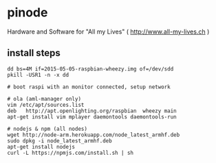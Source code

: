 # pinode

Hardware and Software for "All my Lives" ( http://www.all-my-lives.ch )

## install steps

```
dd bs=4M if=2015-05-05-raspbian-wheezy.img of=/dev/sdd
pkill -USR1 -n -x dd

# boot raspi with an monitor connected, setup network

# ola (aml-manager only)
vim /etc/apt/sources.list
deb   http://apt.openlighting.org/raspbian  wheezy main
apt-get install vim mplayer daemontools daemontools-run

# nodejs & npm (all nodes)
wget http://node-arm.herokuapp.com/node_latest_armhf.deb
sudo dpkg -i node_latest_armhf.deb
apt-get install nodejs
curl -L https://npmjs.com/install.sh | sh




```
